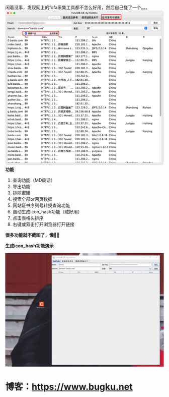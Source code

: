 闲着没事，发现网上的fofa采集工具都不怎么好用，然后自己搓了一个。。。
![getfofa.png](img/getfofa.png)
**功能**

1. 查询功能（MD废话）
2. 导出功能
3. 排除蜜罐
4. 搜索全部or网页数据
5. 网站证书序列号转换查询功能
6. 自动生成icon_hash功能（贼好用）
7. 点击表格头排序
8. 右键或双击打开浏览器打开链接

**很多功能就不截图了，懒**😮‍💨

**生成icon_hash功能演示**

![iconhash.gif](img/iconhash.gif)

# 博客：https://www.bugku.net
